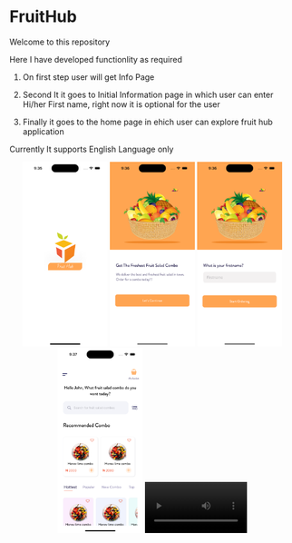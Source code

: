 # FruitHub
Welcome to this repository

Here I have developed functionlity as required

1. On first step user will get Info Page  
2. Second It it goes to Initial Information page in which user can enter Hi/her First name, right now it is optional for the user

3. Finally it goes to the home page in ehich user can explore fruit hub application 

Currently It supports English Language only

<div align="center">
    <img src="screenshots/1.png" width="150px"</img> 
    <img src="screenshots/2.png" width="150px"</img> 
    <img src="screenshots/3.png" width="150px"</img> 
    <img src="screenshots/4.png" width="150px"</img> 
    <video src='screenshots/fruithub_video.mov' width=180/>
</div>

